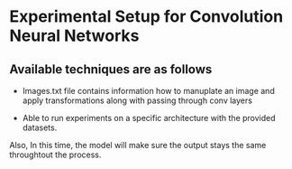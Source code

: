 # Experimental Setup for Convolution Neural Networks

## Available techniques are as follows

* Images.txt file contains information how to manuplate an image and apply transformations along with passing through conv layers

* Able to run experiments on a specific architecture with the provided datasets.

Also, In this time, the model will make sure the output stays the  same throughtout the process.

